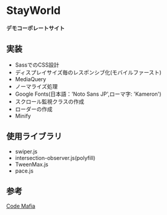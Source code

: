 # StayWorld

**デモコーポレートサイト**

## 実装
- SassでのCSS設計
- ディスプレイサイズ毎のレスポンシブ化(モバイルファースト)
- MediaQuery
- ノーマライズ処理
- Google Fonts(日本語：'Noto Sans JP',ローマ字: 'Kameron')
- スクロール監視クラスの作成
- ローダーの作成
- Minify


## 使用ライブラリ
- swiper.js
- intersection-observer.js(polyfill)
- TweenMax.js
- pace.js

## 参考
[Code Mafia](https://twitter.com/codemafia0000)